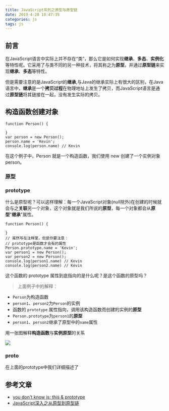 ```yaml
---
title: JavaScript系列之原型与原型链
date: 2019-4-20 10:47:35
categories: js
tags: js
---
```


## 前言

在JavaScript语言中实际上并不存在“类”，那么它是如何实现**继承**、**多态**、**实例化**等特性呢。它采用了与类不同的另一种技术，将其称之为**原型**，并通过**原型链**来实现**继承**、**多态**等特性。

但是需要注意的是JavaScript的**继承**,与Java的继承实际上有很大的区别，在Java语言中，**继承**是一个**拷贝过程**在物理地址上发生了拷贝，而JavaScript语言是通过**原型链**将其链接在一起，没有发生实际的拷贝。

<div><!--more--></div>

## 构造函数创建对象

```
function Person() {

}
var person = new Person();
person.name = 'Kevin';
console.log(person.name) // Kevin
```

在这个例子中，Person 就是一个构造函数，我们使用 new 创建了一个实例对象 person。
### 原型

### prototype

什么是原型呢？可以这样理解：每一个JavaScript对象(null除外)在创建的时候就会与之**关联**另一个对象，这个对象就是我们所说的**原型**，每一个对象都会从**原型**"**继承**"属性。


```
function Person() {

}
// 虽然写在注释里，但是你要注意：
// prototype是函数才会有的属性
Person.prototype.name = 'Kevin';
var person1 = new Person();
var person2 = new Person();
console.log(person1.name) // Kevin
console.log(person2.name) // Kevin
```

这个函数的 prototype 属性到底指向的是什么呢？是这个函数的原型吗？

> 上面例子中的解释：

* `Person`为构造函数
* `person1`、`person2`为`Person`的实例
* 函数的 `prototype` 属性指向，调用该构造函数而创建的实例的**原型**
* `Person.prototype`为`person1`的**原型**
* `person1`、`person2`继承了原型中的`name`属性


用一张图解释**构造函数**与**实例原型**的关系

![](https://s10.mogucdn.com/mlcdn/c45406/190421_21bijk293k7244lgcie0j4fgbe5g2_1058x578.png)

### __proto__

在上面的prototype中我们详细描述了



## 参考文章

* [you don't know js: this & prototype](https://github.com/getify/You-Dont-Know-JS/blob/1ed-zh-CN/this%20%26%20object%20prototypes/ch5.md)
* [JavaScript深入之从原型到原型链](https://github.com/mqyqingfeng/Blog/issues/2)


